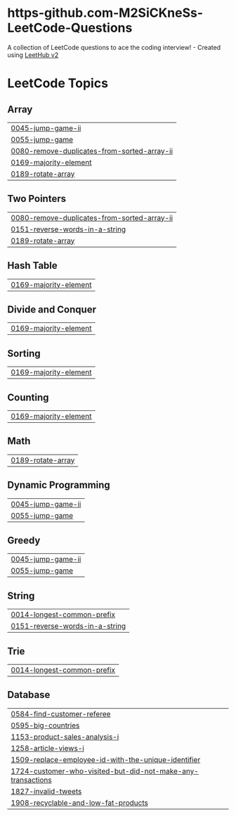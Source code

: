 # https-github.com-M2SiCKneSs-LeetCode-Questions
A collection of LeetCode questions to ace the coding interview! - Created using [LeetHub v2](https://github.com/arunbhardwaj/LeetHub-2.0)

<!---LeetCode Topics Start-->
# LeetCode Topics
## Array
|  |
| ------- |
| [0045-jump-game-ii](https://github.com/M2SiCKneSs/https-github.com-M2SiCKneSs-LeetCode-Questions/tree/master/0045-jump-game-ii) |
| [0055-jump-game](https://github.com/M2SiCKneSs/https-github.com-M2SiCKneSs-LeetCode-Questions/tree/master/0055-jump-game) |
| [0080-remove-duplicates-from-sorted-array-ii](https://github.com/M2SiCKneSs/https-github.com-M2SiCKneSs-LeetCode-Questions/tree/master/0080-remove-duplicates-from-sorted-array-ii) |
| [0169-majority-element](https://github.com/M2SiCKneSs/https-github.com-M2SiCKneSs-LeetCode-Questions/tree/master/0169-majority-element) |
| [0189-rotate-array](https://github.com/M2SiCKneSs/https-github.com-M2SiCKneSs-LeetCode-Questions/tree/master/0189-rotate-array) |
## Two Pointers
|  |
| ------- |
| [0080-remove-duplicates-from-sorted-array-ii](https://github.com/M2SiCKneSs/https-github.com-M2SiCKneSs-LeetCode-Questions/tree/master/0080-remove-duplicates-from-sorted-array-ii) |
| [0151-reverse-words-in-a-string](https://github.com/M2SiCKneSs/https-github.com-M2SiCKneSs-LeetCode-Questions/tree/master/0151-reverse-words-in-a-string) |
| [0189-rotate-array](https://github.com/M2SiCKneSs/https-github.com-M2SiCKneSs-LeetCode-Questions/tree/master/0189-rotate-array) |
## Hash Table
|  |
| ------- |
| [0169-majority-element](https://github.com/M2SiCKneSs/https-github.com-M2SiCKneSs-LeetCode-Questions/tree/master/0169-majority-element) |
## Divide and Conquer
|  |
| ------- |
| [0169-majority-element](https://github.com/M2SiCKneSs/https-github.com-M2SiCKneSs-LeetCode-Questions/tree/master/0169-majority-element) |
## Sorting
|  |
| ------- |
| [0169-majority-element](https://github.com/M2SiCKneSs/https-github.com-M2SiCKneSs-LeetCode-Questions/tree/master/0169-majority-element) |
## Counting
|  |
| ------- |
| [0169-majority-element](https://github.com/M2SiCKneSs/https-github.com-M2SiCKneSs-LeetCode-Questions/tree/master/0169-majority-element) |
## Math
|  |
| ------- |
| [0189-rotate-array](https://github.com/M2SiCKneSs/https-github.com-M2SiCKneSs-LeetCode-Questions/tree/master/0189-rotate-array) |
## Dynamic Programming
|  |
| ------- |
| [0045-jump-game-ii](https://github.com/M2SiCKneSs/https-github.com-M2SiCKneSs-LeetCode-Questions/tree/master/0045-jump-game-ii) |
| [0055-jump-game](https://github.com/M2SiCKneSs/https-github.com-M2SiCKneSs-LeetCode-Questions/tree/master/0055-jump-game) |
## Greedy
|  |
| ------- |
| [0045-jump-game-ii](https://github.com/M2SiCKneSs/https-github.com-M2SiCKneSs-LeetCode-Questions/tree/master/0045-jump-game-ii) |
| [0055-jump-game](https://github.com/M2SiCKneSs/https-github.com-M2SiCKneSs-LeetCode-Questions/tree/master/0055-jump-game) |
## String
|  |
| ------- |
| [0014-longest-common-prefix](https://github.com/M2SiCKneSs/https-github.com-M2SiCKneSs-LeetCode-Questions/tree/master/0014-longest-common-prefix) |
| [0151-reverse-words-in-a-string](https://github.com/M2SiCKneSs/https-github.com-M2SiCKneSs-LeetCode-Questions/tree/master/0151-reverse-words-in-a-string) |
## Trie
|  |
| ------- |
| [0014-longest-common-prefix](https://github.com/M2SiCKneSs/https-github.com-M2SiCKneSs-LeetCode-Questions/tree/master/0014-longest-common-prefix) |
## Database
|  |
| ------- |
| [0584-find-customer-referee](https://github.com/M2SiCKneSs/https-github.com-M2SiCKneSs-LeetCode-Questions/tree/master/0584-find-customer-referee) |
| [0595-big-countries](https://github.com/M2SiCKneSs/https-github.com-M2SiCKneSs-LeetCode-Questions/tree/master/0595-big-countries) |
| [1153-product-sales-analysis-i](https://github.com/M2SiCKneSs/https-github.com-M2SiCKneSs-LeetCode-Questions/tree/master/1153-product-sales-analysis-i) |
| [1258-article-views-i](https://github.com/M2SiCKneSs/https-github.com-M2SiCKneSs-LeetCode-Questions/tree/master/1258-article-views-i) |
| [1509-replace-employee-id-with-the-unique-identifier](https://github.com/M2SiCKneSs/https-github.com-M2SiCKneSs-LeetCode-Questions/tree/master/1509-replace-employee-id-with-the-unique-identifier) |
| [1724-customer-who-visited-but-did-not-make-any-transactions](https://github.com/M2SiCKneSs/https-github.com-M2SiCKneSs-LeetCode-Questions/tree/master/1724-customer-who-visited-but-did-not-make-any-transactions) |
| [1827-invalid-tweets](https://github.com/M2SiCKneSs/https-github.com-M2SiCKneSs-LeetCode-Questions/tree/master/1827-invalid-tweets) |
| [1908-recyclable-and-low-fat-products](https://github.com/M2SiCKneSs/https-github.com-M2SiCKneSs-LeetCode-Questions/tree/master/1908-recyclable-and-low-fat-products) |
<!---LeetCode Topics End-->